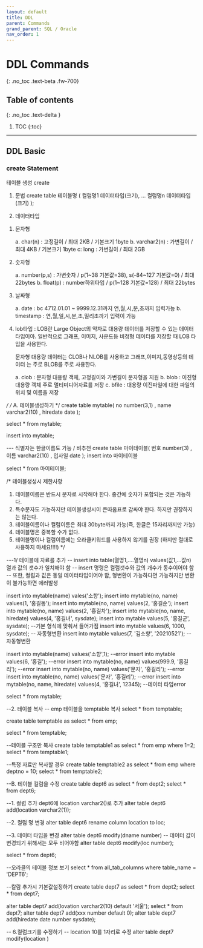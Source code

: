 ```yaml
---
layout: default
title: DDL
parent: Commands
grand_parent: SQL / Oracle
nav_order: 1
---
```


# DDL Commands
{: .no_toc .text-beta .fw-700}

## Table of contents
{: .no_toc .text-delta }

1. TOC
{:toc}

---

## DDL Basic

### create Statement

테이블 생성 create

1. 문법
create table 테이블명 (
  컬럼명1 데이터타입(크기),
  ...
  컬럼명n 데이터타입(크기)
);

2. 데이터타입

  1) 문자형

        a. char(n)     : 고정길이 / 최대 2KB / 기본크기 1byte
        b. varchar2(n) : 가변길이 / 최대 4KB / 기본크기 1byte
        c: long        : 가변길이 / 최대 2GB

   2) 숫자형

      a. number(p,s) : 가변숫자 / p(1~38 기본값=38), s(-84~127 기본값=0) / 최대 22bytes
        b. float(p)    : number하위타입 / p(1~128 기본값=128) / 최대 22bytes    

   3) 날짜형

      a. date      : bc 4712.01.01 ~ 9999.12.31까지 연,월,시,분,초까지 입력가능
        b. timestamp : 연,월,일,시,분,초,밀리초까기 입력이 가능

   4) lob타입 : LOB란 Large Object의 약자로 대용량 데이터를 저장할 수 있는 데이터
       타입이아. 일반적으로 그래프, 이미지, 사운드등 비정형 데이터를 저장할 때 LOB
        타입을 사용한다.

        문자형 대용량 데이터는 CLOB나 NLOB를 사용하고 그래프,이미지,동영상등의 데이터
        는 주로 BLOB를 주로 사용한다. 

        a. clob  : 문자형 대용량 객체, 고정길이와 가변길이 문자형을 지원
        b. blob  : 이진형 대용량 객체 주로 멀티미디어자료를 저장
        c. bfile : 대용량 이진파일에 대한 파일의 위치 및 이름을 저장
   
*/
/* A. 테이블생성하기 */
create table mytable(
		no number(3,1)
		 , name varchar2(10)
     , hiredate date
);

select * from mytable;

insert into mytable;

--- 식별자는 한글이름도 가능 / 비추천 
create table 마이테이블(
		번호 number(3)
		, 이름 varchar2(10)
		, 입사일 date
);
insert into 마이테이블 

select * from 마이테이블;

/* 테이블생성시 제한사항
   1. 테이블이름은 반드시 문자로 시작해야 한다. 중간에 숫자가 포함되는 것은 가능하다.
   2. 특수문자도 가능하지만 테이블생성시이 큰따옴표로 감싸야 한다. 하지만 권장하지는 않는다.
   3. 테이블이름이나 컬럼이름은 최대 30byte까지 가능(즉, 한글은 15자리까지만 가능)
   4. 테이블명은 중복할 수가 없다.
   5. 테이블명이나 컬럼이름에는 오라클키워드를 사용하지 않기를 권장
      (하지만 절대로 사용하지 마세요!!!!)
*/


---1/ 테이블에 자료를 추가 
-- insert into table(열명1,....열명n) values(값1,...값n) 열과 값의 갯수가 일치해야 함
-- insert 명령은 컬럼갯수와 값의 개수가 동수이어야 함
-- 또한, 컬럼과 값은 동일 데이터타입이어야 함, 형변환이 가능하다면 가능하지만 변환이 불가능하면 에러발생

insert into mytable(name) vales('소향');
insert into mytable(no, name) values(1, '홍길동');
insert into mytable(no, name) values(2, '홍길순');
insert into mytable(no, name) values(2, '홍길차');
insert into mytable(no, name, hiredate) values(4, '홍길녀', sysdate);
insert into mytable values(5, '홍길군', sysdate); --기본 형식에 맞춰서 들어가짐
insert into mytable values(6, 1000, sysdate); -- 자동형변환
insert into mytable values(7, '김소향', '20210521'); -- 자동형변환

insert into mytable(name) values('소향',1); --error
insert into mytable values(6, '홍길'); --error
insert into mytable(no, name) values(999.9, '홍길리'); --error
insert into mytable(no, name) values('문자', '홍길리'); --error
insert into mytable(no, name) values('문자', '홍길리'); --error
insert into mytable(no, name, hiredate) values(4, '홍길녀', 12345);  --데이터 타입error

select * from mytable;

--2. 테이블 복사
-- emp 테이블을 temptable 복사
select * from temptable;

create table temptable
as
select * from emp;

select * from temptable;

--테이블 구조만 복사
create table temptable1
as
select * from emp
where 1=2;
select * from temptable1;

--특정 자료만 복사할 경우
create table temptable2
as
select * from emp
where deptno = 10;
select * from temptable2;

--B. 테이블 컬럼을 수정
create table dept6 as select * from dept2;
select * from dept6;

--1. 컬럼 추가 dept6에 location varchar2()로 추가
alter table dept6 add(location varchar2(1));

--2. 컬럼 명 변경
alter table dept6 rename column location to loc;

--3. 데이터 타입을 변경
alter table dept6 modify(dname number) -- 데이터 값이 변경되기 위해서는 모두 비어야함
alter table dept6 modify(loc number);

select * from dept6;

--오라클의 테이블 정보 보기
select * from all_tab_columns
where table_name = 'DEPT6';

--칼람 추가시 기본값설정하기
create table dept7 as select * from dept2;
select * from dept7;

alter table dept7 add(lovation varchar2(10) default '서울');
select * from dept7;
alter table dept7 add(xxx number default 0);
alter table dept7 add(hiredate date number sysdate);

-- 6.컬럼크기를 수정하기
-- location 10를 1자리로 수정
alter table dept7 modify(location )
